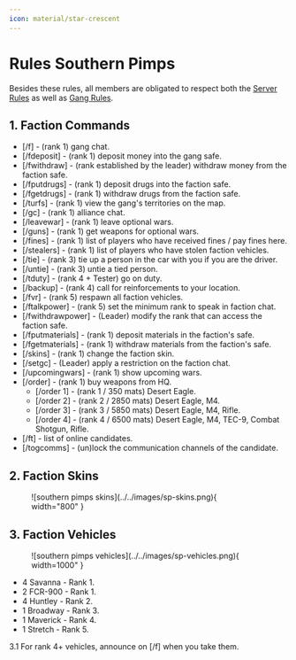 ```yaml
---
icon: material/star-crescent
---
```


# Rules Southern Pimps

Besides these rules, all members are obligated to respect both the [Server Rules](../..) as well as [Gang Rules](../gang-rules.md).

## 1. Faction Commands

- <span style="color:var(--pink);">[/f]</span> - (rank 1) gang chat.
- <span style="color:var(--pink);">[/fdeposit]</span> - (rank 1) deposit money into the gang safe.
- <span style="color:var(--pink);">[/fwithdraw]</span> - (rank established by the leader) withdraw money from the faction safe.
- <span style="color:var(--pink);">[/fputdrugs]</span> - (rank 1) deposit drugs into the faction safe.
- <span style="color:var(--pink);">[/fgetdrugs]</span> - (rank 1) withdraw drugs from the faction safe.
- <span style="color:var(--pink);">[/turfs]</span> - (rank 1) view the gang's territories on the map.
- <span style="color:var(--pink);">[/gc]</span> - (rank 1) alliance chat.
- <span style="color:var(--pink);">[/leavewar]</span> - (rank 1) leave optional wars.
- <span style="color:var(--pink);">[/guns]</span> - (rank 1) get weapons for optional wars.
- <span style="color:var(--pink);">[/fines]</span> - (rank 1) list of players who have received fines / pay fines here.
- <span style="color:var(--pink);">[/stealers]</span> - (rank 1) list of players who have stolen faction vehicles.
- <span style="color:var(--pink);">[/tie]</span> - (rank 3) tie up a person in the car with you if you are the driver.
- <span style="color:var(--pink);">[/untie]</span> - (rank 3) untie a tied person.
- <span style="color:var(--pink);">[/tduty]</span> - (rank 4 + Tester) go on duty.
- <span style="color:var(--pink);">[/backup]</span> - (rank 4) call for reinforcements to your location.
- <span style="color:var(--pink);">[/fvr]</span> - (rank 5) respawn all faction vehicles.
- <span style="color:var(--pink);">[/ftalkpower]</span> - (rank 5) set the minimum rank to speak in faction chat.
- <span style="color:var(--pink);">[/fwithdrawpower]</span> - (Leader) modify the rank that can access the faction safe.
- <span style="color:var(--pink);">[/fputmaterials]</span> - (rank 1) deposit materials in the faction's safe.
- <span style="color:var(--pink);">[/fgetmaterials]</span> - (rank 1) withdraw materials from the faction's safe.
- <span style="color:var(--pink);">[/skins]</span> - (rank 1) change the faction skin.
- <span style="color:var(--pink);">[/setgc]</span> - (Leader) apply a restriction on the faction chat.
- <span style="color:var(--pink);">[/upcomingwars]</span> - (rank 1) show upcoming wars.
- <span style="color:var(--pink);">[/order]</span> - (rank 1) buy weapons from HQ.
    - <span style="color:var(--pink);">[/order 1]</span> - (rank 1 / 350 mats) Desert Eagle.
    - <span style="color:var(--pink);">[/order 2]</span> - (rank 2 / 2850 mats) Desert Eagle, M4.
    - <span style="color:var(--pink);">[/order 3]</span> - (rank 3 / 5850 mats) Desert Eagle, M4, Rifle.
    - <span style="color:var(--pink);">[/order 4]</span> - (rank 4 / 6500 mats) Desert Eagle, M4, TEC-9, Combat Shotgun, Rifle.
- <span style="color:var(--pink);">[/ft]</span> - list of online candidates.
- <span style="color:var(--pink);">[/togcomms]</span> - (un)lock the communication channels of the candidate.

## 2. Faction Skins

<figure markdown="span">
    ![southern pimps skins](../../images/sp-skins.png){ width="800" }
</figure>

## 3. Faction Vehicles

<figure markdown="span">
    ![southern pimps vehicles](../../images/sp-vehicles.png){ width=1000" }
</figure>

- 4 Savanna - Rank 1.
- 2 FCR-900 - Rank 1.
- 4 Huntley - Rank 2.
- 1 Broadway - Rank 3.
- 1 Maverick - Rank 4.
- 1 Stretch - Rank 5.

<span style="color:var(--pink);">3.1</span> For rank 4+ vehicles, announce on [<span style="color:var(--pink);">/f</span>] when you take them.